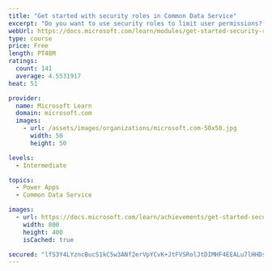 ```yaml
---
title: "Get started with security roles in Common Data Service"
excerpt: "Do you want to use security roles to limit user permissions? This module will show you how you can set permissions to limit access to an environment or limit which users can view, edit, or delete data in an environment within Common Data Service."
webUrl: https://docs.microsoft.com/learn/modules/get-started-security-roles/
type: course
price: Free
length: PT48M
ratings:
  count: 141
  average: 4.5531917
heat: 51

provider:
  name: Microsoft Learn
  domain: microsoft.com
  images:
    - url: /assets/images/organizations/microsoft.com-50x50.jpg
      width: 50
      height: 50

levels:
  - Intermediate

topics:
  - Power Apps
  - Common Data Service

images:
  - url: https://docs.microsoft.com/learn/achievements/get-started-security-roles-social.png
    width: 800
    height: 400
    isCached: true

secured: "lfS3Y4LYzncBucS1kC5w3ANf2erVpYCvK+JtFVSRolJtDIMHF4EEALu7lHHDstIO/SsfcH+BbHuz0Lz66LLnjjK8IVDtMqJfgumkQysrThFTE6XH4redp4nud1Z4WWtMjHXhwggdvXnjpsGiO7WorE0vMrZGJCnaqjdnVIn4fRdp1MnTBxKSmdJqLS9CNqEfLVu5euRH+TUScpqOZe0XMWgWpgHKjncVIWkRaiMUGw8X4m1Let+w9LTPMZXQB0KyMnGdXMGhy70FO6HKZ45F9tBv8dkKg8F57Fc25T27n/ho1aL/RIEZSRF/+3oPNdeJAgUjo95n6hcdTqlKwPbdFwnq6MicbmSAiftMqC1jrNq4Fo1uI7cXE0Ynyc/ZpslKB5jhme9xzmLSFED9oICHIR7UZuPo/sszkeW9UqXUnPs=;NeOCDXglCiwkD3+T/ova9Q=="
---
```


